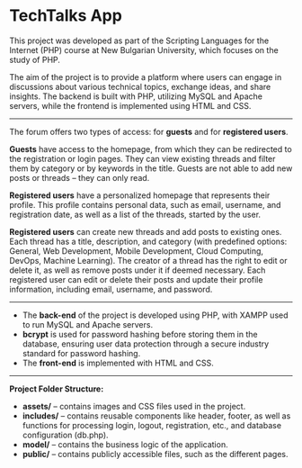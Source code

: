 # TechTalks App

This project was developed as part of the Scripting Languages for the Internet (PHP) course at New Bulgarian University, which focuses on the study of PHP. 

The aim of the project is to provide a platform where users can engage in discussions about various technical topics, exchange ideas, and share insights. The backend is built with PHP, utilizing MySQL and Apache servers, while the frontend is implemented using HTML and CSS.
<hr>

The forum offers two types of access: for **guests** and for **registered users**.

**Guests** have access to the homepage, from which they can be redirected to the registration or login pages. They can view existing threads and filter them by category or by keywords in the title. Guests are not able to add new posts or threads – they can only read.

**Registered users** have a personalized homepage that represents their profile. This profile contains personal data, such as email, username, and registration date, as well as a list of the threads, started by the user. 

**Registered users** can create new threads and add posts to existing ones. Each thread has a title, description, and category (with predefined options: General, Web Development, Mobile Development, Cloud Computing, DevOps, Machine Learning). The creator of a thread has the right to edit or delete it, as well as remove posts under it if deemed necessary. Each registered user can edit or delete their posts and update their profile information, including email, username, and password.
<hr>

* The **back-end** of the project is developed using PHP, with XAMPP used to run MySQL and Apache servers.
* **bcrypt** is used for password hashing before storing them in the database, ensuring user data protection through a secure industry standard for password hashing.
* The **front-end** is implemented with HTML and CSS.
<hr>

**Project Folder Structure:**
* **assets/** – contains images and CSS files used in the project.
* **includes/** – contains reusable components like header, footer, as well as functions for processing login, logout, registration, etc., and database configuration (db.php).
* **model/** – contains the business logic of the application.
* **public/** – contains publicly accessible files, such as the different pages.

